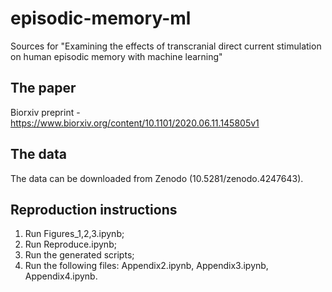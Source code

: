 # episodic-memory-ml
Sources for "Examining the effects of transcranial direct current stimulation on human episodic memory with machine learning"

## The paper
Biorxiv preprint - https://www.biorxiv.org/content/10.1101/2020.06.11.145805v1

## The data
The data can be downloaded from Zenodo (10.5281/zenodo.4247643).

## Reproduction instructions
1. Run Figures_1,2,3.ipynb;
2. Run Reproduce.ipynb;
3. Run the generated scripts;
4. Run the following files: Appendix2.ipynb, Appendix3.ipynb, Appendix4.ipynb.

